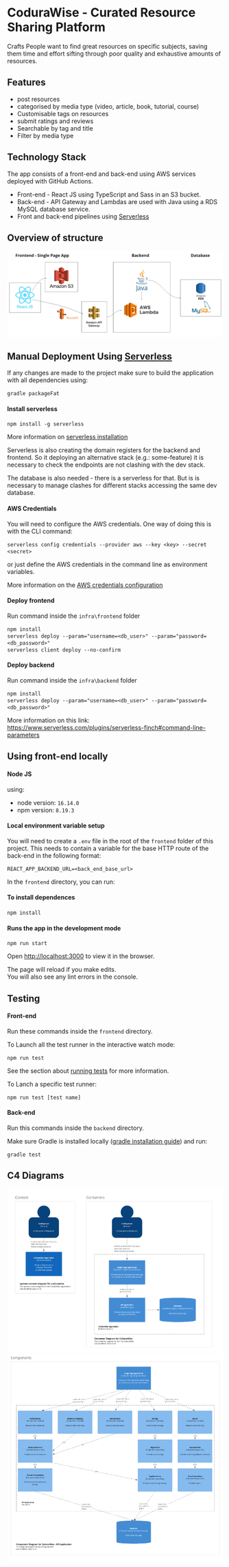 # CoduraWise - Curated Resource Sharing Platform

Crafts People want to find great resources on specific subjects, saving them time and effort sifting through poor quality and exhaustive amounts of resources.
## Features

- post resources
 - categorised by media type (video, article, book, tutorial, course)
- Customisable tags on resources
- submit ratings and reviews
- Searchable by tag and title
- Filter by media type

## Technology Stack

The app consists of a front-end and back-end using AWS services deployed with GitHub Actions.

- Front-end - React JS using TypeScript and Sass in an S3 bucket.
- Back-end - API Gateway and Lambdas are used with Java using a RDS MySQL database service.
- Front and back-end pipelines using [Serverless](https://www.serverless.com)

## Overview of structure

![image of technology_stack](readme_images/technology_stack.png)

## Manual Deployment Using [Serverless](https://www.serverless.com)

If any changes are made to the project make sure to build the application with all dependencies using:

```
gradle packageFat
```

#### Install serverless

```
npm install -g serverless
```
More information on [serverless installation](https://)

Serverless is also creating the domain registers for the backend and frontend. So it deploying an alternative stack (e.g.: some-feature) it is necessary to check the endpoints are not clashing with the dev stack.

The database is also needed - there is a serverless for that. But is is necessary to manage clashes for different stacks accessing the same dev database.

#### AWS Credentials
You will need to configure the AWS credentials. One way of doing this is with the CLI command:
```
serverless config credentials --provider aws --key <key> --secret <secret>
```
or just define the AWS credentials in the command line as environment variables.

More information on the [AWS credentials configuration](https://www.serverless.com/framework/docs/providers/aws/guide/credentials/)
#### Deploy frontend

Run command inside the `infra\frontend` folder

```
npm install
serverless deploy --param="username=<db_user>" --param="password=<db_password>"
serverless client deploy --no-confirm
```

#### Deploy backend

Run command inside the `infra\backend` folder

```
npm install
serverless deploy --param="username=<db_user>" --param="password=<db_password>"
```

More information on this link:
https://www.serverless.com/plugins/serverless-finch#command-line-parameters


## Using front-end locally

#### Node JS

using:
- node version: `16.14.0`
- npm version: `8.19.3`


#### Local environment variable setup

You will need to create a `.env` file in the root of the `frontend` folder of this project. This needs to contain a variable for the base HTTP route of the back-end in the following format:
```
REACT_APP_BACKEND_URL=<back_end_base_url>
```

In the `frontend` directory, you can run:

#### To install dependences
```
npm install
```
#### Runs the app in the development mode
```
npm run start
```

Open [http://localhost:3000](http://localhost:3000) to view it in the browser.

The page will reload if you make edits.\
You will also see any lint errors in the console.

## Testing

#### Front-end

Run these commands inside the `frontend` directory.

To Launch all the test runner in the interactive watch mode:
```
npm run test
```

See the section about [running tests](https://facebook.github.io/create-react-app/docs/running-tests) for more information.

To Lanch a specific test runner:
```
npm run test [test name]
```

#### Back-end

Run this commands inside the `backend` directory.

Make sure Gradle is installed locally ([gradle installation guide](https://gradle.org/install/)) and run:
```
gradle test
```
## C4 Diagrams

![C1 and C2 Diagrams](readme_images/c1_c2_diagrams.png)
![C3 Diagrams](readme_images/c3_diagram.png)
